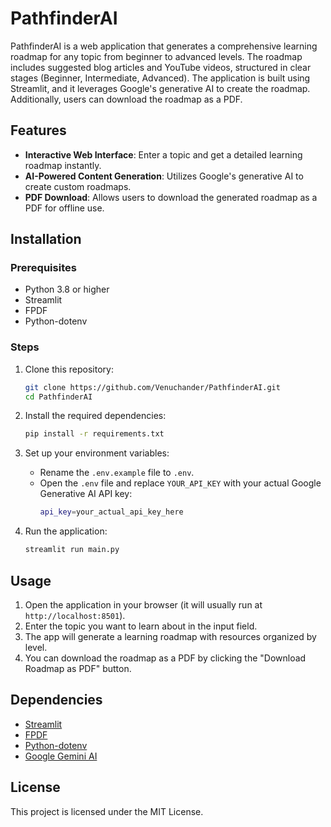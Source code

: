 # PathfinderAI

PathfinderAI is a web application that generates a comprehensive learning roadmap for any topic from beginner to advanced levels. The roadmap includes suggested blog articles and YouTube videos, structured in clear stages (Beginner, Intermediate, Advanced). The application is built using Streamlit, and it leverages Google's generative AI to create the roadmap. Additionally, users can download the roadmap as a PDF.

## Features

- **Interactive Web Interface**: Enter a topic and get a detailed learning roadmap instantly.
- **AI-Powered Content Generation**: Utilizes Google's generative AI to create custom roadmaps.
- **PDF Download**: Allows users to download the generated roadmap as a PDF for offline use.

## Installation

### Prerequisites

- Python 3.8 or higher
- Streamlit
- FPDF
- Python-dotenv

### Steps

1. Clone this repository:
    ```bash
    git clone https://github.com/Venuchander/PathfinderAI.git
    cd PathfinderAI
    ```

2. Install the required dependencies:
    ```bash
    pip install -r requirements.txt
    ```

3. Set up your environment variables:
    - Rename the `.env.example` file to `.env`.
    - Open the `.env` file and replace `YOUR_API_KEY` with your actual Google Generative AI API key:
      ```bash
      api_key=your_actual_api_key_here
      ```

4. Run the application:
    ```bash
    streamlit run main.py
    ```

## Usage

1. Open the application in your browser (it will usually run at `http://localhost:8501`).
2. Enter the topic you want to learn about in the input field.
3. The app will generate a learning roadmap with resources organized by level.
4. You can download the roadmap as a PDF by clicking the "Download Roadmap as PDF" button.

## Dependencies

- [Streamlit](https://streamlit.io/)
- [FPDF](http://www.fpdf.org/)
- [Python-dotenv](https://pypi.org/project/python-dotenv/)
- [Google Gemini AI](https://ai.google.dev/gemini-api)

## License

This project is licensed under the MIT License.
